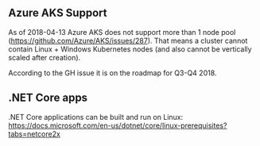 ## Azure AKS Support

As of 2018-04-13 Azure AKS does not support more than 1 node pool (https://github.com/Azure/AKS/issues/287). That means a cluster cannot contain Linux + Windows Kubernetes nodes (and also cannot be vertically scaled after creation).

According to the GH issue it is on the roadmap for Q3-Q4 2018.

## .NET Core apps

.NET Core applications can be built and run on Linux: https://docs.microsoft.com/en-us/dotnet/core/linux-prerequisites?tabs=netcore2x